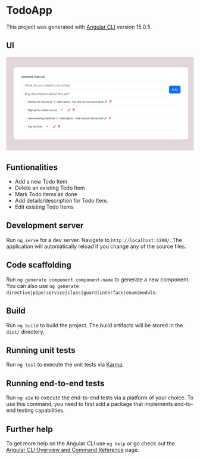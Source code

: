 # TodoApp

This project was generated with [Angular CLI](https://github.com/angular/angular-cli) version 15.0.5.

## UI

![alt text](https://github.com/harsh-kumar-suman/TodoApp/blob/master/UI.png?raw=true)

## Funtionalities
* Add a new Todo Item
* Delete an existing Todo Item
* Mark Todo items as done
* Add details/description for Todo Item.
* Edit existing Todo Items


## Development server

Run `ng serve` for a dev server. Navigate to `http://localhost:4200/`. The application will automatically reload if you change any of the source files.

## Code scaffolding

Run `ng generate component component-name` to generate a new component. You can also use `ng generate directive|pipe|service|class|guard|interface|enum|module`.

## Build

Run `ng build` to build the project. The build artifacts will be stored in the `dist/` directory.

## Running unit tests

Run `ng test` to execute the unit tests via [Karma](https://karma-runner.github.io).

## Running end-to-end tests

Run `ng e2e` to execute the end-to-end tests via a platform of your choice. To use this command, you need to first add a package that implements end-to-end testing capabilities.

## Further help

To get more help on the Angular CLI use `ng help` or go check out the [Angular CLI Overview and Command Reference](https://angular.io/cli) page.
